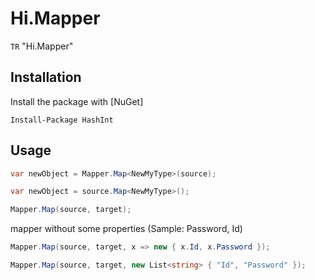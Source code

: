 # Hi.Mapper

`TR` "Hi.Mapper" 

## Installation

Install the package with [NuGet]

    Install-Package HashInt

## Usage


```C#
var newObject = Mapper.Map<NewMyType>(source);
```

```C#
var newObject = source.Map<NewMyType>();
```

```C#
Mapper.Map(source, target);
```

mapper without some properties (Sample: Password, Id)
```C#
Mapper.Map(source, target, x => new { x.Id, x.Password });
```
```C#
Mapper.Map(source, target, new List<string> { "Id", "Password" });
```

